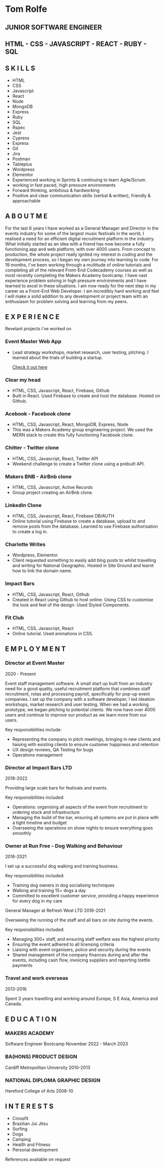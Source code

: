 # Tom Rolfe

## JUNIOR SOFTWARE ENGINEER

## HTML - CSS - JAVASCRIPT - REACT - RUBY - SQL

## S K I L L S

- HTML
- CSS
- Javascript
- React
- Node
- MongoDB
- Express
- Ruby
- SQL
- Rspec
- Jest
- Cypress
- Express
- Git
- Jira
- Postman
- Tableplus
- Wordpress
- Elementor
- Experienced working in Sprints & continuing to learn Agile/Scrum.
- working in fast paced, high pressure environments
- Forward thinking, ambitious & hardworking
- Positive and clear communication skills (verbal &
  written), friendly & approachable

## A B O U T M E

For the last 6 years I have worked as a General
Manager and Director in the events industry for
some of the largest music festivals in the world,
I realised a need for an efficient digital
recruitment platform in the industry. What
initially started as an idea with a friend has now
become a fully functioning app and web
platform, with over 4000 users. From concept
to production, the whole project really ignited
my interest in coding and the development
process, so I began my own journey into
learning to code. For 19 months, I've been
working through a multitude of online tutorials
and completing all of the relevant Front-End
Codecademy courses as well as most recently completing the Makers Academy bootcamp.
I have vast experience problem solving in high
pressure environments and I have learned to
excel in these situations. I am now ready for the
next step in my career as a Front-End Web
Developer. I am incredibly hard working and feel
I will make a solid addition to any development
or project team with an enthusiasm for
problem solving and learning from my peers.

## E X P E R I E N C E

Revelant projects i've worked on

### Event Master Web App

- Lead strategy workshops, market research, user
  testing, pitching. I learned about the trials of
  building a startup.

  <a href="https://eventmaster.jobs/" target="_blank">Check it out here</a>

### Clear my head

- HTML, CSS, Javascript, React, Firebase, Github
- Built in React. Used Firebase to create and host
  the database. Hosted on Github.

### Acebook - Facebook clone

- HTML, CSS, Javascript, React, MongoDB, Express, Node
- This was a Makers Academy group engineering project. We used the MERN stack to create this fully functioning Facebook clone.

### Chitter - Twitter clone

- HTML, CSS, Javascript, React, Twitter API
- Weekend challenge to create a Twitter clone using a prebuilt API.

### Makers BNB - AirBnb clone

- HTML, CSS, Javascript, Active Records
- Group project creating an AirBnb clone.

### LinkedIn Clone

- HTML, CSS, Javascript, React, Firebase DB/AUTH
- Online tutorial using Firebase to create a
  database, upload to and remove posts from the
  database. Learned to use Firebase authorisation
  to create a log in.

### Charlotte Writes

- Wordpress, Elementor.
- Client requested something to easily add blog
  posts to whilst travelling and writing for National
  Geographic. Hosted in Site Ground and learnt how
  to link the domain name.

### Impact Bars

- HTML, CSS, Javascript, React, Github
- Created in React using Github to host online. Using CSS
  to customise the look and feel of the design. Used
  Styled Components.

### Fit Club

- HTML, CSS, Javascript, React
- Online tutorial. Used animations in CSS.

## E M P L O Y M E N T

### Director at Event Master

2020 - Present

Event staff management software. A small start up
built from an industry need for a good quality, useful
recruitment platform that combines staff
recruitment, rotas and processing payroll, specifically
for pop-up event companies. I set up the company
with a software developer, I led ideation workshops,
market research and user testing. When we had a
working prototype, we began pitching to potential
clients. We now have over 4000 users and continue to
improve our product as we learn more from our users.

Key responsibilities include:

- Representing the company in pitch meetings,
  bringing in new clients and liaising with existing
  clients to ensure customer happiness and
  retention
- UX design reviews, QA Testing for bugs
- Operations management

### Director at Impact Bars LTD

2018-2022

Providing large scale bars for festivals and events.

Key responsibilities included:

- Operations: organising all aspects of the event from
  recruitment to ordering stock and infrastructure
- Managing the build of the bar, ensuring all systems
  are put in place with a tight timeline and budget
- Overseeing the operations on show nights to ensure
  everything goes smoothly

### Owner at Run Free - Dog Walking and Behaviour

2016-2021

I set up a successful dog walking and training business.

Key responsibilities included:

- Training dog owners in dog socialising techniques
- Walking and training 15+ dogs a day
- Committed to excellent customer service, providing a
  happy experience for every dog in my care

General Manager at Refresh West LTD
2016-2021

Overseeing the running of the staff and all
bars on site during the events.

Key responsibilities included:

- Managing 300+ staff, and ensuring staff
  welfare was the highest priority
- Ensuring the event adhered to all
  licensing criteria
- Liaising with event organisers, police
  and security during the events
- Shared management of the company
  finances during and after the events,
  including cash flow, invoicing suppliers
  and reporting Izettle payments

### Travel and work overseas

2013-2016

Spent 3 years travelling and working around
Europe, S E Asia, America and Canada.

## E D U C A T I O N

### MAKERS ACADEMY

Software Engineer Bootcamp
November 2022 - March 2023

### BA(HONS) PRODUCT DESIGN

Cardiff Metropolitan University
2010-2013

### NATIONAL DIPLOMA GRAPHIC DESIGN

Hereford College of Arts
2008-10

## I N T E R E S T S

- Crossfit
- Brazilian Jui Jitsu
- Surfing
- Dogs
- Camping
- Health and Fitness
- Personal development

References available on request

